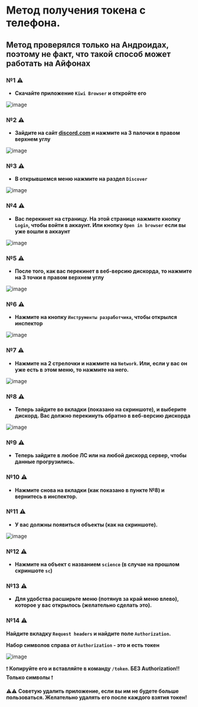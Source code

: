# Метод получения токена с телефона.
## Метод проверялся только на Андроидах, поэтому не факт, что такой способ может работать на Айфонах

### №1 ⚠
- **Скачайте приложение `Kiwi Browser` и откройте его**

![image](https://github.com/vefixx/how-get-token-Android/assets/131001961/61bac6a5-b507-4d0d-bdf3-1cd1344c07bb)

### №2 ⚠
- **Зайдите на сайт [discord.com](https://discord.com/) и нажмите на 3 палочки в правом верхнем углу**
  
![image](https://github.com/vefixx/how-get-token-Android/assets/131001961/770020e2-c8e1-4adf-807c-bd8941cb7fe2)
### №3 ⚠

- **В открывшемся меню нажмите на раздел `Discover`**

![image](https://github.com/vefixx/how-get-token-Android/assets/131001961/ee8aceff-acf0-4eb2-9804-3005363cb816)

### №4 ⚠
- **Вас перекинет на страницу. На этой странице нажмите кнопку `Login`, чтобы войти в аккаунт. Или кнопку `Open in browser` если вы уже вошли в аккаунт**
  
![image](https://github.com/vefixx/how-get-token-Android/assets/131001961/0d9e8c1d-ff16-4fb2-8812-9ae297614452)

### №5 ⚠
- **После того, как вас перекинет в веб-версию дискорда, то нажмите на 3 точки в правом верхнем углу**
  
![image](https://github.com/vefixx/how-get-token-Android/assets/131001961/2e4267f9-724c-4a7c-9af7-717a3a51f4d3)

### №6 ⚠
- **Нажмите на кнопку `Инструменты разработчика`, чтобы открылся инспектор**

![image](https://github.com/vefixx/how-get-token-Android/assets/131001961/363f4aba-21ec-41be-a736-442a8f3b14c9)

### №7 ⚠
- **Нажмите на 2 стрелочки и нажмите на `Network`. Или, если у вас он уже есть в этом меню, то нажмите на него.**

![image](https://github.com/vefixx/how-get-token-Android/assets/131001961/9ae79a24-1a5e-40b0-aea1-b2be6fa7a744)

### №8 ⚠
- **Теперь зайдите во вкладки (показано на скриншоте), и выберите дискорд. Вас должно перекинуть обратно в веб-версию дискорда**

![image](https://github.com/vefixx/how-get-token-Android/assets/131001961/1815052c-bd3a-49e4-917e-d6053931b9c5)

### №9 ⚠
- **Теперь зайдите в любое ЛС или на любой дискорд сервер, чтобы данные прогрузились.**
### №10 ⚠
- **Нажмите снова на вкладки (как показано в пункте №8) и вернитесь в инспектор.**
### №11 ⚠
- **У вас должны появиться объекты (как на скриншоте).**

![image](https://github.com/vefixx/how-get-token-Android/assets/131001961/e2557691-9dd2-4562-a648-f9db23f02865)

### №12 ⚠
- **Нажмите на объект с названием `science` (в случае на прошлом скриншоте `sc`)**
### №13 ⚠
- **Для удобства расширьте меню (потянув за край меню влево), которое у вас открылось (желательно сделать это).**
### №14 ⚠
**Найдите вкладку `Request headers` и найдите поле `Authorization`.**

**Набор символов справа от `Authorization` - это и есть токен**

![image](https://github.com/vefixx/how-get-token-Android/assets/131001961/691f460d-0a07-425f-9097-7b5b8f8838cb)

❗ **Копируйте его и вставляйте в команду `/token`. БЕЗ Authorization!! Только символы** ❗

⚠⚠ **Советую удалить приложение, если вы им не будете больше пользоваться. Желательно удалять его после каждого взятия токен!**
